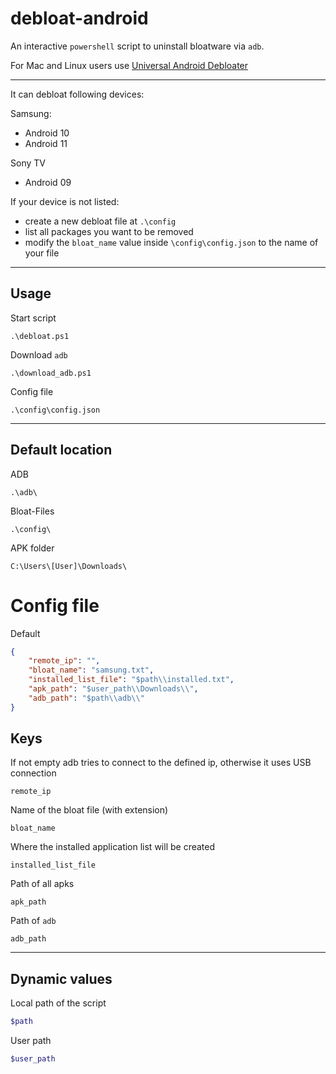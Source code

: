 # debloat-android

An interactive `powershell` script to uninstall bloatware via `adb`.

For Mac and Linux users use [Universal Android Debloater](https://gitlab.com/W1nst0n/universal-android-debloater)

---

It can debloat following devices:

Samsung:

-   Android 10
-   Android 11

Sony TV

-   Android 09

If your device is not listed:

-   create a new debloat file at `.\config`
-   list all packages you want to be removed
-   modify the `bloat_name` value inside `\config\config.json` to the name of your file

---

## Usage

Start script

```
.\debloat.ps1
```

Download `adb`

```
.\download_adb.ps1
```

Config file

```
.\config\config.json
```

---

## Default location

ADB

```
.\adb\
```

Bloat-Files

```
.\config\
```

APK folder

```
C:\Users\[User]\Downloads\
```

# Config file

Default

```json
{
    "remote_ip": "",
    "bloat_name": "samsung.txt",
    "installed_list_file": "$path\\installed.txt",
    "apk_path": "$user_path\\Downloads\\",
    "adb_path": "$path\\adb\\"
}
```

## Keys

If not empty adb tries to connect to the defined ip, otherwise it uses USB connection

```
remote_ip
```

Name of the bloat file (with extension)

```
bloat_name
```

Where the installed application list will be created

```
installed_list_file
```

Path of all apks

```
apk_path
```

Path of `adb`

```
adb_path
```

---

## Dynamic values

Local path of the script

```powershell
$path
```

User path

```powershell
$user_path
```
